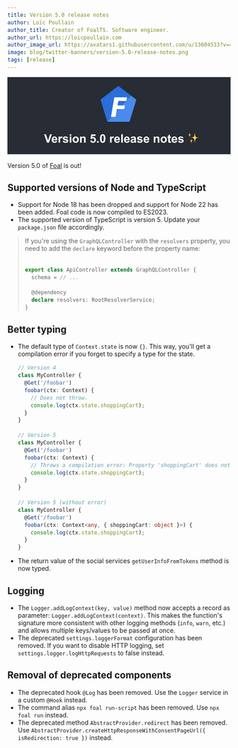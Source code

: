 ```yaml
---
title: Version 5.0 release notes
author: Loïc Poullain
author_title: Creator of FoalTS. Software engineer.
author_url: https://loicpoullain.com
author_image_url: https://avatars1.githubusercontent.com/u/13604533?v=4
image: blog/twitter-banners/version-5.0-release-notes.png
tags: [release]
---
```


![Banner](./assets/version-5.0-is-here/banner.png)

Version 5.0 of [Foal](https://foalts.org/) is out!

<!--truncate-->

## Supported versions of Node and TypeScript

- Support for Node 18 has been dropped and support for Node 22 has been added. Foal code is now compiled to ES2023.
- The supported version of TypeScript is version 5. Update your `package.json` file accordingly.

> If you're using the `GraphQLController` with the `resolvers` property, you need to add the `declare` keyword before the property name:
> ```typescript
> 
> export class ApiController extends GraphQLController {
>   schema = // ...
>
>   @dependency
>   declare resolvers: RootResolverService;
> }
> ```

## Better typing

- The default type of `Context.state` is now `{}`. This way, you'll get a compilation error if you forget to specify a type for the state.

    ```typescript
    // Version 4
    class MyController {
      @Get('/foobar')
      foobar(ctx: Context) {
        // Does not throw.
        console.log(ctx.state.shoppingCart);
      }
    }

    // Version 5
    class MyController {
      @Get('/foobar')
      foobar(ctx: Context) {
        // Throws a compilation error: Property 'shoppingCart' does not exist on type '{}'.ts(2339)
        console.log(ctx.state.shoppingCart);
      }
    }

    // Version 5 (without error)
    class MyController {
      @Get('/foobar')
      foobar(ctx: Context<any, { shoppingCart: object }>) {
        console.log(ctx.state.shoppingCart);
      }
    }

    ```

- The return value of the social services `getUserInfoFromTokens` method is now typed.

## Logging

- The `Logger.addLogContext(key, value)` method now accepts a record as parameter: `Logger.addLogContext(context)`. This makes the function's signature more consistent with other logging methods (`info`, `warn`, etc.) and allows multiple keys/values to be passed at once.
- The deprecated `settings.loggerFormat` configuration has been removed. If you want to disable HTTP logging, set `settings.logger.logHttpRequests` to false instead.

## Removal of deprecated components

- The deprecated hook `@Log` has been removed. Use the `Logger` service in a custom `@Hook` instead.
- The command alias `npx foal run-script` has been removed. Use `npx foal run` instead.
- The deprecated method `AbstractProvider.redirect` has been removed. Use `AbstractProvider.createHttpResponseWithConsentPageUrl({ isRedirection: true })` instead.